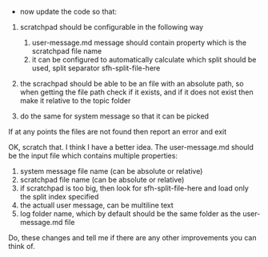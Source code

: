 - now update the code so that:

1. scratchpad should be configurable in the following way
   1. user-message.md message should contain property which is the scratchpad file name
   2. it can be configured to automatically calculate which split should be used, split separator sfh-split-file-here

2. the scrachpad should be able to be an file with an absolute path, so when getting the file path check if it exists, 
   and if it does not exist then make it relative to the topic folder 
3. do the same for system message so that it can be picked

If at any points the files are not found then report an error and exit

OK, scratch that. I think I have a better idea. 
The user-message.md should be the input file which contains multiple properties:
1. system message file name (can be absolute or relative)
2. scratchpad file name (can be absolute or relative)
3. if scratchpad is too big, then look for sfh-split-file-here and load only the split index specified
4. the actuall user message, can be multiline text
5. log folder name, which by default should be the same folder as the user-message.md file

Do, these changes and tell me if there are any other improvements you can think of.